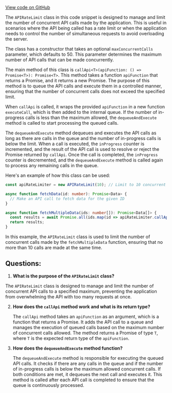 [View code on GitHub](https://github.com/context-labs/babyagi-ts/src/cli/utils/APIRateLimit.ts)

The `APIRateLimit` class in this code snippet is designed to manage and limit the number of concurrent API calls made by the application. This is useful in scenarios where the API being called has a rate limit or when the application needs to control the number of simultaneous requests to avoid overloading the server.

The class has a constructor that takes an optional `maxConcurrentCalls` parameter, which defaults to 50. This parameter determines the maximum number of API calls that can be made concurrently.

The main method of this class is `callApi<T>(apiFunction: () => Promise<T>): Promise<T>`. This method takes a function `apiFunction` that returns a Promise, and it returns a new Promise. The purpose of this method is to queue the API calls and execute them in a controlled manner, ensuring that the number of concurrent calls does not exceed the specified limit.

When `callApi` is called, it wraps the provided `apiFunction` in a new function `executeCall`, which is then added to the internal queue. If the number of in-progress calls is less than the maximum allowed, the `dequeueAndExecute` method is called to start processing the queued calls.

The `dequeueAndExecute` method dequeues and executes the API calls as long as there are calls in the queue and the number of in-progress calls is below the limit. When a call is executed, the `inProgress` counter is incremented, and the result of the API call is used to resolve or reject the Promise returned by `callApi`. Once the call is completed, the `inProgress` counter is decremented, and the `dequeueAndExecute` method is called again to process any remaining calls in the queue.

Here's an example of how this class can be used:

```typescript
const apiRateLimiter = new APIRateLimit(10); // Limit to 10 concurrent calls

async function fetchData(id: number): Promise<Data> {
  // Make an API call to fetch data for the given ID
}

async function fetchMultipleData(ids: number[]): Promise<Data[]> {
  const results = await Promise.all(ids.map(id => apiRateLimiter.callApi(() => fetchData(id))));
  return results;
}
```

In this example, the `APIRateLimit` class is used to limit the number of concurrent calls made by the `fetchMultipleData` function, ensuring that no more than 10 calls are made at the same time.
## Questions: 
 1. **What is the purpose of the `APIRateLimit` class?**

   The `APIRateLimit` class is designed to manage and limit the number of concurrent API calls to a specified maximum, preventing the application from overwhelming the API with too many requests at once.

2. **How does the `callApi` method work and what is its return type?**

   The `callApi` method takes an `apiFunction` as an argument, which is a function that returns a Promise. It adds the API call to a queue and manages the execution of queued calls based on the maximum number of concurrent calls allowed. The method returns a Promise of type `T`, where `T` is the expected return type of the `apiFunction`.

3. **How does the `dequeueAndExecute` method function?**

   The `dequeueAndExecute` method is responsible for executing the queued API calls. It checks if there are any calls in the queue and if the number of in-progress calls is below the maximum allowed concurrent calls. If both conditions are met, it dequeues the next call and executes it. This method is called after each API call is completed to ensure that the queue is continuously processed.